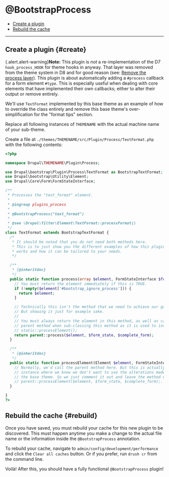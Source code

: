 <!-- @file Documentation for the @BootstrapProcess annotated plugin. -->
<!-- @defgroup -->
<!-- @ingroup -->
# @BootstrapProcess

- [Create a plugin](#create)
- [Rebuild the cache](#rebuild)

---

## Create a plugin {#create}

{.alert.alert-warning}**Note:** This plugin is _not_ a re-implementation of the
D7 `hook_process_HOOK` for theme hooks in anyway. That layer was removed from
the theme system in D8 and for good reason (see:
[Remove the process layer](https://www.drupal.org/node/1843650)). This plugin
is about automatically adding a `#process` callback for a form element `#type`.
This is especially useful when dealing with core elements that have implemented
their own callbacks; either to alter their output or remove entirely.

We'll use `TextFormat` implemented by this base theme as an example of how to
override the class entirely and remove this base theme's over-simplification
for the "format tips" section.

Replace all following instances of `THEMENAME` with the actual machine name of
your sub-theme.

Create a file at `./themes/THEMENAME/src/Plugin/Process/TextFormat.php` with the
following contents:

```php
<?php

namespace Drupal\THEMENAME\Plugin\Process;

use Drupal\bootstrap\Plugin\Process\TextFormat as BootstrapTextFormat;
use Drupal\bootstrap\Utility\Element;
use Drupal\Core\Form\FormStateInterface;

/**
 * Processes the "text_format" element.
 *
 * @ingroup plugins_process
 *
 * @BootstrapProcess("text_format")
 *
 * @see \Drupal\filter\Element\TextFormat::processFormat()
 */
class TextFormat extends BootstrapTextFormat {
  /*
   * It should be noted that you do not need both methods here.
   * This is to just show you the different examples of how this plugin
   * works and how it can be tailored to your needs.
   */

  /**
   * {@inheritdoc}
   */
  public static function process(array $element, FormStateInterface $form_state, array &$complete_form) {
    // You must return the element immediately if this is TRUE.
    if (!empty($element['#bootstrap_ignore_process'])) {
      return $element;
    }

    // Technically this isn't the method that we need to achieve our goal.
    // But showing it just for example sake.
    //
    // You must always return the element in this method, as well as call the
    // parent method when sub-classing this method as it is used to invoke
    // static::processElement();
    return parent::process($element, $form_state, $complete_form);
  }

  /**
   * {@inheritdoc}
   */
  public static function processElement(Element $element, FormStateInterface $form_state, array &$complete_form) {
    // Normally, we'd call the parent method here. But this is actually an
    // instance where we know we don't want to use the alterations made by
    // the base theme. So we just comment it out and leave the method empty.
    // parent::processElement($element, $form_state, $complete_form);.
  }

}
?>
```

## Rebuild the cache {#rebuild}

Once you have saved, you must rebuild your cache for this new plugin to be
discovered. This must happen anytime you make a change to the actual file name
or the information inside the `@BootstrapProcess` annotation.

To rebuild your cache, navigate to `admin/config/development/performance` and
click the `Clear all caches` button. Or if you prefer, run `drush cr` from the
command line.

Voilà! After this, you should have a fully functional `@BootstrapProcess`
plugin!
